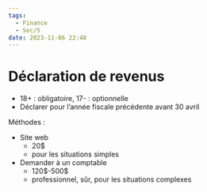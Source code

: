 ```yaml
---
tags:
  - Finance
  - Sec/5
date: 2023-11-06 22:48
---
```


# Déclaration de revenus

- 18+ : obligatoire, 17- : optionnelle
- Déclarer pour l’année fiscale précédente avant 30 avril

Méthodes :

- Site web
	- 20$
	- pour les situations simples
- Demander à un comptable
	- 120\$-500$
	- professionnel, sûr, pour les situations complexes
